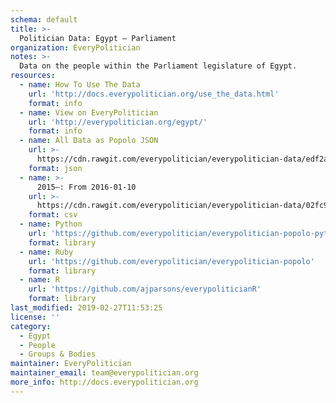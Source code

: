 ```yaml
---
schema: default
title: >-
  Politician Data: Egypt — Parliament
organization: EveryPolitician
notes: >-
  Data on the people within the Parliament legislature of Egypt.
resources:
  - name: How To Use The Data
    url: 'http://docs.everypolitician.org/use_the_data.html'
    format: info
  - name: View on EveryPolitician
    url: 'http://everypolitician.org/egypt/'
    format: info
  - name: All Data as Popolo JSON
    url: >-
      https://cdn.rawgit.com/everypolitician/everypolitician-data/edf2ad66f92015d614d27e09802a25cb94c19d7f/data/Egypt/Parliament/ep-popolo-v1.0.json
    format: json
  - name: >-
      2015–: From 2016-01-10
    url: >-
      https://cdn.rawgit.com/everypolitician/everypolitician-data/02fc9a2f8fda520af85409a41299a95206ba3286/data/Egypt/Parliament/term-2015.csv
    format: csv
  - name: Python
    url: 'https://github.com/everypolitician/everypolitician-popolo-python'
    format: library
  - name: Ruby
    url: 'https://github.com/everypolitician/everypolitician-popolo'
    format: library
  - name: R
    url: 'https://github.com/ajparsons/everypoliticianR'
    format: library
last_modified: 2019-02-27T11:53:25
license: ''
category:
  - Egypt
  - People
  - Groups & Bodies
maintainer: EveryPolitician
maintainer_email: team@everypolitician.org
more_info: http://docs.everypolitician.org
---
```

